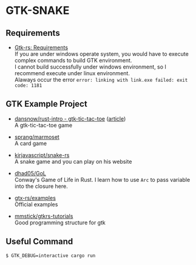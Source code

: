 # GTK-SNAKE

## Requirements
* [Gtk-rs: Requirements](http://gtk-rs.org/docs/requirements.html)  
If you are under windows operate system, you would have to execute complex commands to build GTK environment.  
I cannot build successfully under windows environment, so I recommend execute under linux environment.  
Alaways occur the error `error: linking with link.exe failed: exit code: 1181`  

## GTK Example Project
* [dansnow/rust-intro - gtk-tic-tac-toe](https://github.com/DanSnow/rust-intro/tree/master/gtk-tic-tac-toe/src) ([article](https://ithelp.ithome.com.tw/articles/10206443))  
A gtk-tic-tac-toe game  

* [sprang/marmoset](https://github.com/sprang/marmoset)  
A card game  

* [kirjavascript/snake-rs](https://github.com/kirjavascript/snake-rs)  
A snake game and you can play on his website  

* [dhad05/GoL](https://github.com/dhad05/GoL)  
Conway's Game of Life in Rust. I learn how to use `Arc` to pass variable into the closure here.

* [gtx-rs/examples](https://github.com/gtk-rs/examples)  
Official examples  

* [mmstick/gtkrs-tutorials](https://github.com/mmstick/gtkrs-tutorials)  
Good programming structure for gtk

## Useful Command
```shell
$ GTK_DEBUG=interactive cargo run
```

